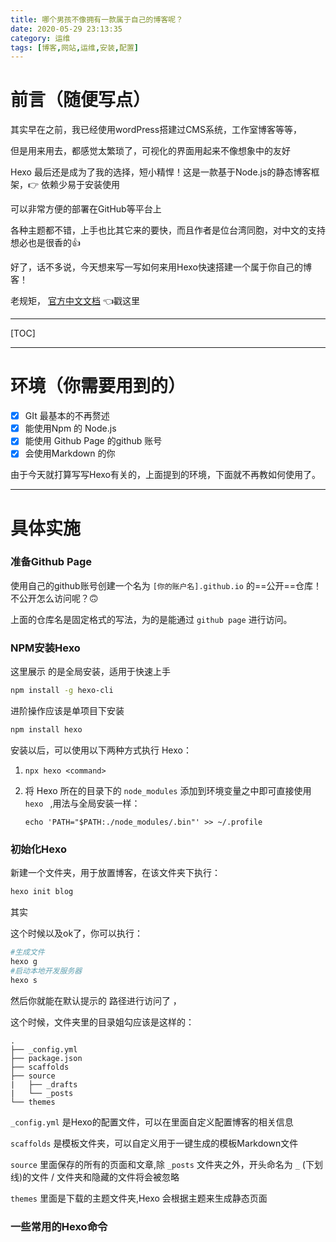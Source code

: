 ```yaml
---
title: 哪个男孩不像拥有一款属于自己的博客呢？
date: 2020-05-29 23:13:35
category: 运维
tags: [博客,网站,运维,安装,配置]
---
```


# 前言（随便写点）

其实早在之前，我已经使用wordPress搭建过CMS系统，工作室博客等等，

但是用来用去，都感觉太繁琐了，可视化的界面用起来不像想象中的友好

Hexo 最后还是成为了我的选择，短小精悍！这是一款基于Node.js的静态博客框架，👉 依赖少易于安装使用

可以非常方便的部署在GitHub等平台上

各种主题都不错，上手也比其它来的要快，而且作者是位台湾同胞，对中文的支持想必也是很香的👍

好了，话不多说，今天想来写一写如何来用Hexo快速搭建一个属于你自己的博客！

 

老规矩，  [官方中文文档](https://hexo.io/zh-cn/docs/)   👈戳这里

------

 

[TOC]

 

------





# 环境（你需要用到的）

- [x] GIt 最基本的不再赘述
- [x] 能使用Npm 的 Node.js
- [x] 能使用 Github Page 的github 账号
- [x] 会使用Markdown 的你

由于今天就打算写写Hexo有关的，上面提到的环境，下面就不再教如何使用了。

------





# 具体实施



### 准备Github Page

使用自己的github账号创建一个名为 `[你的账户名].github.io`  的==公开==仓库！不公开怎么访问呢？🙃

上面的仓库名是固定格式的写法，为的是能通过 `github page` 进行访问。



### NPM安装Hexo



这里展示 的是全局安装，适用于快速上手

```bash
npm install -g hexo-cli 
```

进阶操作应该是单项目下安装

```bash
npm install hexo
```



安装以后，可以使用以下两种方式执行 Hexo：

1. `npx hexo <command> ` 

2. 将 Hexo 所在的目录下的 `node_modules` 添加到环境变量之中即可直接使用 `hexo ` ,用法与全局安装一样：

   ```
   echo 'PATH="$PATH:./node_modules/.bin"' >> ~/.profile
   ```



### 初始化Hexo



新建一个文件夹，用于放置博客，在该文件夹下执行：

```bash
hexo init blog
```



其实

这个时候以及ok了，你可以执行：

```bash
#生成文件
hexo g 
#启动本地开发服务器
hexo s
```

然后你就能在默认提示的 路径进行访问了 ，

这个时候，文件夹里的目录姐勾应该是这样的：

```
.
├── _config.yml
├── package.json
├── scaffolds
├── source
|   ├── _drafts
|   └── _posts
└── themes
```

`_config.yml` 是Hexo的配置文件，可以在里面自定义配置博客的相关信息

`scaffolds` 是模板文件夹，可以自定义用于一键生成的模板Markdown文件

`source` 里面保存的所有的页面和文章,除 `_posts` 文件夹之外，开头命名为 `_` (下划线)的文件 / 文件夹和隐藏的文件将会被忽略

`themes` 里面是下载的主题文件夹,Hexo 会根据主题来生成静态页面



### 一些常用的Hexo命令